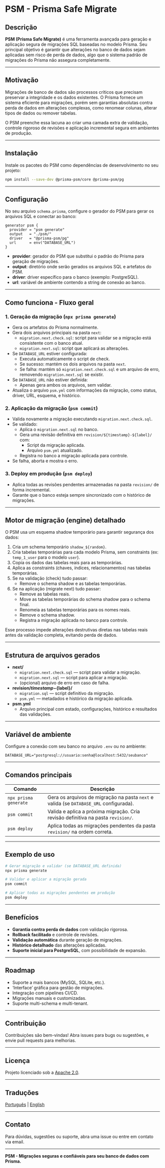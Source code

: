 
# PSM - Prisma Safe Migrate

## Descrição

**PSM (Prisma Safe Migrate)** é uma ferramenta avançada para geração e aplicação segura de migrações SQL baseadas no modelo Prisma. Seu principal objetivo é garantir que alterações no banco de dados sejam aplicadas sem risco de perda de dados, algo que o sistema padrão de migrações do Prisma não assegura completamente.

---

## Motivação

Migrações de banco de dados são processos críticos que precisam preservar a integridade e os dados existentes. O Prisma fornece um sistema eficiente para migrações, porém sem garantias absolutas contra perda de dados em alterações complexas, como renomear colunas, alterar tipos de dados ou remover tabelas.

O PSM preenche essa lacuna ao criar uma camada extra de validação, controle rigoroso de revisões e aplicação incremental segura em ambientes de produção.

---

## Instalação

Instale os pacotes do PSM como dependências de desenvolvimento no seu projeto:

```bash
npm install --save-dev @prisma-psm/core @prisma-psm/pg
```

---

## Configuração

No seu arquivo `schema.prisma`, configure o gerador do PSM para gerar os arquivos SQL e conectar ao banco:

```prisma
generator psm {
  provider = "psm generate"
  output   = "./psm/"
  driver   = "@prisma-psm/pg"
  url      = env("DATABASE_URL")
}
```

- **provider**: gerador do PSM que substitui o padrão do Prisma para geração de migrações.
- **output**: diretório onde serão gerados os arquivos SQL e artefatos do PSM.
- **driver**: driver específico para o banco (exemplo: PostgreSQL).
- **url**: variável de ambiente contendo a string de conexão ao banco.

---

## Como funciona - Fluxo geral

### 1. Geração da migração (`npx prisma generate`)

- Gera os artefatos do Prisma normalmente.
- Gera dois arquivos principais na pasta `next`:
    - `migration.next.check.sql`: script para validar se a migração está consistente com o banco atual.
    - `migration.next.sql`: script que aplicará as alterações.
- Se `DATABASE_URL` estiver configurada:
    - Executa automaticamente o script de check.
    - Se sucesso: mantém os dois arquivos na pasta `next`.
    - Se falha: mantém só `migration.next.check.sql` e um arquivo de erro, removendo `migration.next.sql` se existir.
- Se `DATABASE_URL` não estiver definida:
    - Apenas gera ambos os arquivos, sem validar.
- Atualiza o arquivo `psm.yml` com informações da migração, como status, driver, URL, esquema, e histórico.

### 2. Aplicação da migração (`psm commit`)

- Valida novamente a migração executando `migration.next.check.sql`.
- Se validado:
    - Aplica o `migration.next.sql` no banco.
    - Gera uma revisão definitiva em `revision/${timestamp}-${label}/` com:
        - Script da migração aplicada.
        - Arquivo `psm.yml` atualizado.
    - Registra no banco a migração aplicada para controle.
- Se falha, aborta e mostra o erro.

### 3. Deploy em produção (`psm deploy`)

- Aplica todas as revisões pendentes armazenadas na pasta `revision/` de forma incremental.
- Garante que o banco esteja sempre sincronizado com o histórico de migrações.

---

## Motor de migração (engine) detalhado

O PSM usa um esquema shadow temporário para garantir segurança dos dados:

1. Cria um schema temporário `shadow_${random}`.
2. Cria tabelas temporárias para cada modelo Prisma, sem constraints (ex: `temp_1_user` para o modelo `user`).
3. Copia os dados das tabelas reais para as temporárias.
4. Aplica as constraints (chaves, índices, relacionamentos) nas tabelas temporárias.
5. Se na validação (check) tudo passar:
    - Remove o schema shadow e as tabelas temporárias.
6. Se na aplicação (migrate next) tudo passar:
    - Remove as tabelas reais.
    - Move as tabelas temporárias do schema shadow para o schema final.
    - Renomeia as tabelas temporárias para os nomes reais.
    - Remove o schema shadow.
    - Registra a migração aplicada no banco para controle.

Esse processo impede alterações destrutivas diretas nas tabelas reais antes da validação completa, evitando perda de dados.

---

## Estrutura de arquivos gerados

- **next/**
    - `migration.next.check.sql` — script para validar a migração.
    - `migration.next.sql` — script para aplicar a migração.
    - (opcional) arquivo de erro em caso de falha.
- **revision/${timestamp}-${label}/**
    - `migration.sql` — script definitivo da migração.
    - `psm.yml` — metadados e histórico da migração aplicada.
- **psm.yml**
    - Arquivo principal com estado, configurações, histórico e resultados das validações.

---

## Variável de ambiente

Configure a conexão com seu banco no arquivo `.env` ou no ambiente:

```env
DATABASE_URL="postgresql://usuario:senha@localhost:5432/seubanco"
```

---

## Comandos principais

| Comando               | Descrição                                                                              |
|-----------------------|----------------------------------------------------------------------------------------|
| `npx prisma generate` | Gera os arquivos de migração na pasta `next` e valida (se `DATABASE_URL` configurada). |
| `psm commit`  | Valida e aplica a próxima migração. Cria revisão definitiva na pasta `revision/`.      |
| `psm deploy`  | Aplica todas as migrações pendentes da pasta `revision/` na ordem correta.             |

---

## Exemplo de uso

```bash
# Gerar migração e validar (se DATABASE_URL definida)
npx prisma generate

# Validar e aplicar a migração gerada
psm commit

# Aplicar todas as migrações pendentes em produção
psm deploy
```

---

## Benefícios

- **Garantia contra perda de dados** com validação rigorosa.
- **Rollback facilitado** e controle de revisões.
- **Validação automática** durante geração de migrações.
- **Histórico detalhado** das alterações aplicadas.
- **Suporte inicial para PostgreSQL**, com possibilidade de expansão.

---

## Roadmap

- Suporte a mais bancos (MySQL, SQLite, etc.).
- ‘Interface’ gráfica para gestão de migrações.
- Integração com pipelines CI/CD.
- Migrações manuais e customizadas.
- Suporte multi-schema e multi-tenant.

---

## Contribuição

Contribuições são bem-vindas! Abra issues para bugs ou sugestões, e envie pull requests para melhorias.

---

## Licença

Projeto licenciado sob a [Apache 2.0](./LICENSE).

---

## Traduções

[Português](./README.pt.md) | [English](./README.en.md)

---

## Contato

Para dúvidas, sugestões ou suporte, abra uma issue ou entre em contato via email.

---

**PSM - Migrações seguras e confiáveis para seu banco de dados com Prisma.**